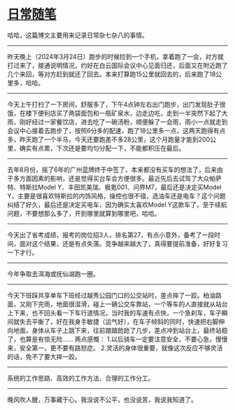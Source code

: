 # [日常随笔](https://github.com/flyfish321/gitblog/issues/7)

哈哈，这篇博文主要用来记录日常杂七杂八的事情。

---

昨天晚上（2024年3月24日）跑步的时候捡到一个手机，拿着跑了一会，对方就打过来了，接通说明情况，约好在白云国际会议中心见面归还，后面又在附近跑了几个来回，等对方赶到就还了回去。本来打算跑15公里就回去的，后来跑了18公里多，哈哈。

---

今天上午打扫了一下房间，舒服多了，下午4点钟左右出门跑步，出门发现肚子很饿，在楼下便利店买了两袋面包和一瓶矿泉水，边走边吃，走到一半突然下起了大雨，刚好经过一家餐饮店，进去吃了一碗汤粉，顺便躲了一会雨，雨小一点就走到会议中心接着去跑步了，按照6分多的配速，跑了18公里多一点，这两天跑得有点多，昨天跑了一个半马，今天还要跑差不多28公里，这个月跑量才能到200公里，确实有点累，下次还是要均匀分配一下，不能都积压在最后。

---

去年8月份，摇了6年的广州蓝牌终于中签了，本来都没有买车的想法了，后来由于多方面因素的影响，还是觉得买台车会方便很多。最近先后去试驾了大众帕萨特、特斯拉Model Y、丰田凯美瑞、极氪001、问界M7，最后还是决定买Model Y，主要是很喜欢特斯拉的内饰风格，操控也很不错，选油车还是电车？这个问题纠结了好久，最后还是决定买电车，因为确实太喜欢Model Y这款车了，至于续航问题，不要想那么多了，开到哪里就算到哪里吧，哈哈。

---

今天出了省考成绩，报考的岗位招3人，排名第27，有点小意外，备考了一段时间，面对这个结果，还是有点失落。竞争越来越大了，真得要提前准备，好好复习一下才行。

---

今年争取去洱海或抚仙湖跑一圈。

---

今天下班踩共享单车下班经过越秀公园门口的公交站时，差点摔了一跤。柏油路面，又刚下完雨，地面很湿滑，碰上一辆公交车靠站，一个等车的人直接就从站台上下来，也不回头看一下车行道情况，当时我的车速有点快，一个急刹车，车子瞬间就失去平衡了，好在我身手敏捷（运气好），在车子倾斜的同时，快速把右脚伸向地面，身体从车子上跳下来，往前踉踉跄跄了几步，差点冲到站台上，最终站稳了，也算是有惊无险……
两点感慨：
1.以后骑车一定要注意安全，不要心急，慢慢来，安全第一，更不要有路怒症。
2.灵活的身体很重要，就像这次反应不够灵活的话，免不了要大摔一跤。


---

系统的工作思路、高效的工作方法、合理的工作分工。

---

晚风吹人醒，万事藏于心。我没说不公平，也没说苦，我说我知道了。